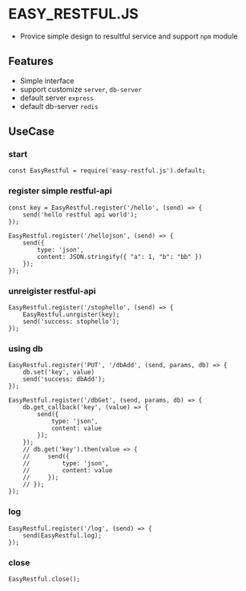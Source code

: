 # EASY_RESTFUL.JS
- Provice simple design to resultful service and support `npm` module
## Features
- Simple interface
- support customize `server`, `db-server`
- default server `express`
- default db-server `redis`
## UseCase
### start
```
const EasyRestful = require('easy-restful.js').default;
```
### register simple restful-api
```
const key = EasyRestful.register('/hello', (send) => {
    send('hello restful api world');
});

EasyRestful.register('/hellojson', (send) => {
    send({
        type: 'json',
        content: JSON.stringify({ "a": 1, "b": "bb" })
    });
});
```
### unreigister restful-api
```
EasyRestful.register('/stophello', (send) => {
    EasyRestful.unrgister(key);
    send('success: stophello');
});
```
### using db
```
EasyRestful.register('PUT', '/dbAdd', (send, params, db) => {
    db.set('key', value)
    send('success: dbAdd');
});

EasyRestful.register('/dbGet', (send, params, db) => {
    db.get_callback('key', (value) => {
        send({
            type: 'json',
            content: value
        });
    });
    // db.get('key').then(value => {
    //     send({
    //         type: 'json',
    //         content: value
    //     });
    // });
});
```
### log
```
EasyRestful.register('/log', (send) => {
    send(EasyRestful.log);
});
```
### close
```
EasyRestful.close();
```